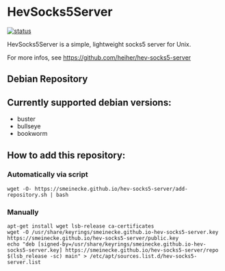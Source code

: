 # HevSocks5Server

[![status](https://github.com/heiher/hev-socks5-server/actions/workflows/build.yaml/badge.svg?branch=master&event=push)](https://github.com/heiher/hev-socks5-server)

HevSocks5Server is a simple, lightweight socks5 server for Unix.

For more infos, see https://github.com/heiher/hev-socks5-server

## Debian Repository

## Currently supported debian versions:
 * buster
 * bullseye
 * bookworm

## How to add this repository:

### Automatically via script
```
wget -O- https://smeinecke.github.io/hev-socks5-server/add-repository.sh | bash
```

### Manually
```
apt-get install wget lsb-release ca-certificates
wget -O /usr/share/keyrings/smeinecke.github.io-hev-socks5-server.key https://smeinecke.github.io/hev-socks5-server/public.key
echo "deb [signed-by=/usr/share/keyrings/smeinecke.github.io-hev-socks5-server.key] https://smeinecke.github.io/hev-socks5-server/repo $(lsb_release -sc) main" > /etc/apt/sources.list.d/hev-socks5-server.list
```